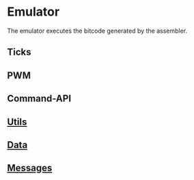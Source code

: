 # Emulator
The emulator executes the bitcode generated by the assembler.

## Ticks

## PWM

## Command-API

## [Utils](./utils.md)

## [Data](./data.md)

## [Messages](./messages.md)
